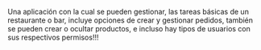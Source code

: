 Una aplicación con la cual se pueden gestionar, las tareas básicas de un restaurante o bar, incluye opciones de crear y gestionar pedidos, también se pueden crear o ocultar productos, e incluso hay tipos de usuarios con sus respectivos permisos!!!
